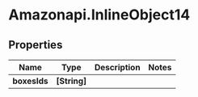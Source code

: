 # Amazonapi.InlineObject14

## Properties

Name | Type | Description | Notes
------------ | ------------- | ------------- | -------------
**boxesIds** | **[String]** |  | 


